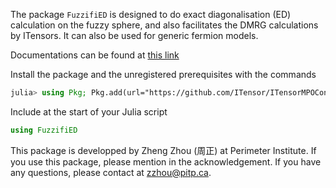 The package `FuzzifiED` is designed to do exact diagonalisation (ED) calculation on the fuzzy sphere, and also facilitates the DMRG calculations by ITensors. It can also be used for generic fermion models. 

Documentations can be found at [this link](https://mankai-chow.github.io/FuzzifiED/)

Install the package and the unregistered prerequisites with the commands
```julia
julia> using Pkg; Pkg.add(url="https://github.com/ITensor/ITensorMPOConstruction.jl.git"); Pkg.add(url="https://github.com/mankai-chow/FuzzifiED.jl.git")
```
Include at the start of your Julia script
```julia
using FuzzifiED
```

This package is developped by Zheng Zhou (周正) at Perimeter Institute. If you use this package, please mention in the acknowledgement. If you have any questions, please contact at [zzhou@pitp.ca](mailto:zzhou@pitp.ca).